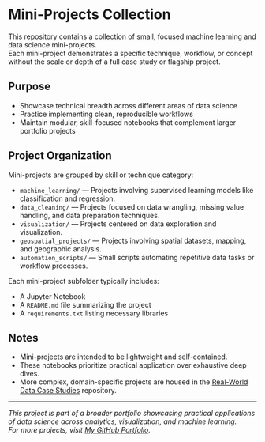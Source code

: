 # Mini-Projects Collection

This repository contains a collection of small, focused machine learning and data science mini-projects.  
Each mini-project demonstrates a specific technique, workflow, or concept without the scale or depth of a full case study or flagship project.

## Purpose
- Showcase technical breadth across different areas of data science
- Practice implementing clean, reproducible workflows
- Maintain modular, skill-focused notebooks that complement larger portfolio projects

## Project Organization
Mini-projects are grouped by skill or technique category:

- `machine_learning/` — Projects involving supervised learning models like classification and regression.
- `data_cleaning/` — Projects focused on data wrangling, missing value handling, and data preparation techniques.
- `visualization/` — Projects centered on data exploration and visualization.
- `geospatial_projects/` — Projects involving spatial datasets, mapping, and geographic analysis.
- `automation_scripts/` — Small scripts automating repetitive data tasks or workflow processes.


Each mini-project subfolder typically includes:
- A Jupyter Notebook
- A `README.md` file summarizing the project
- A `requirements.txt` listing necessary libraries

## Notes
- Mini-projects are intended to be lightweight and self-contained.
- These notebooks prioritize practical application over exhaustive deep dives.
- More complex, domain-specific projects are housed in the [Real-World Data Case Studies](https://github.com/J1111-dotcom/real-world-data-case-studies) repository.

---
*This project is part of a broader portfolio showcasing practical applications of data science across analytics, visualization, and machine learning.  
For more projects, visit [My GitHub Portfolio](https://github.com/J1111-dotcom).*
